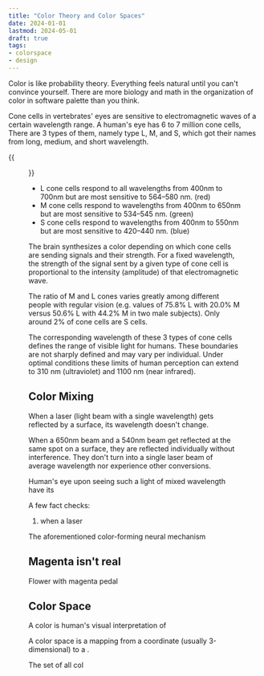 ```yaml
---
title: "Color Theory and Color Spaces"
date: 2024-01-01
lastmod: 2024-05-01
draft: true
tags:
- colorspace
- design
---
```


Color is like probability theory. Everything feels natural until you can't convince yourself.
There are more biology and math in the organization of color in software palette than you think.

<!--more-->

Cone cells in vertebrates' eyes are sensitive to electromagnetic waves of a certain wavelength range.
A human's eye has 6 to 7 million cone cells, 
There are 3 types of them, namely type L, M, and S, which got their names from long, medium, and short wavelength.  

{{<figure src="./Cone-fundamentals-with-srgb-spectrum.svg" caption="Response strength of 3 cone cell types by wavelength.">}}

- L cone cells respond to all wavelengths from 400nm to 700nm but are most sensitive to 564–580 nm. (red)
- M cone cells respond to wavelengths from 400nm to 650nm but are most sensitive to 534–545 nm. (green)
- S cone cells respond to wavelengths from 400nm to 550nm but are most sensitive to 420–440 nm. (blue)

The brain synthesizes a color depending on which cone cells are sending signals and their strength.
For a fixed wavelength, the strength of the signal sent by a given type of cone cell is proportional to the intensity (amplitude) of that electromagnetic wave.

The ratio of M and L cones varies greatly among different people with regular vision (e.g. values of 75.8% L with 20.0% M versus 50.6% L with 44.2% M in two male subjects). Only around 2% of cone cells are S cells.

The corresponding wavelength of these 3 types of cone cells defines the range of visible light for humans.
These boundaries are not sharply defined and may vary per individual. Under optimal conditions these limits of human perception can extend to 310 nm (ultraviolet) and 1100 nm (near infrared).

<!-- The most red color you can obtain on most computer system (i.e. `#FF0000`) have an approximate wavelength of 611.37 nm. -->

## Color Mixing

When a laser (light beam with a single wavelength) gets reflected by a surface, its wavelength doesn't change.

When a 650nm beam and a 540nm beam get reflected at the same spot on a surface, they are reflected 
individually without interference. They don't turn into a single laser beam of average wavelength nor experience other conversions.

Human's eye upon seeing such a light of mixed wavelength have its 

<!-- This holds for the sunlight, which is EM wave of mixed wavelength. -->


A few fact checks:
1. when a laser 

The aforementioned color-forming neural mechanism 

## Magenta isn't real

Flower with magenta pedal 

## Color Space

A color is human's visual interpretation of 

A color space is a mapping from a coordinate (usually 3-dimensional) to a .

The set of all col
